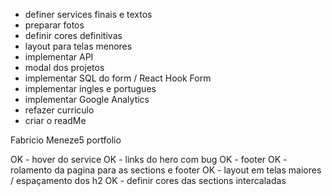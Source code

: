 - definer services finais e textos
- preparar fotos
- definir cores definitivas
- layout para telas menores
- implementar API
- modal dos projetos
- implementar SQL do form / React Hook Form
- implementar ingles e portugues
- implementar Google Analytics
- refazer curriculo
- criar o readMe

Fabricio Meneze5 portfolio

OK - hover do service
OK - links do hero com bug
OK - footer
OK - rolamento da pagina para as sections e footer
OK - layout em telas maiores / espaçamento dos h2
OK - definir cores das sections intercaladas
